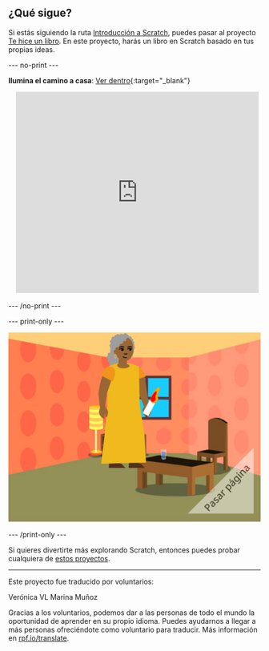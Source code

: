 ## ¿Qué sigue?

Si estás siguiendo la ruta [Introducción a Scratch](https://projects.raspberrypi.org/es-LA/pathway/scratch-intro), puedes pasar al proyecto [Te hice un libro](https://projects.raspberrypi.org/es-LA/projects/i-made-you-a-book). En este proyecto, harás un libro en Scratch basado en tus propias ideas.

--- no-print ---

**Ilumina el camino a casa**: [Ver dentro](https://scratch.mit.edu/projects/499860786/editor){:target="_blank"}
<div class="scratch-preview" style="margin-left: 15px;">
  <iframe allowtransparency="true" width="485" height="402" src="https://scratch.mit.edu/projects/embed/499860786/?autostart=false" frameborder="0"></iframe>
</div>

--- /no-print ---

--- print-only ---

![Un proyecto de 'Te hice un libro'.](images/book-cover.png)

--- /print-only ---

Si quieres divertirte más explorando Scratch, entonces puedes probar cualquiera de [estos proyectos](https://projects.raspberrypi.org/es-LA/projects?software%5B%5D=scratch&curriculum%5B%5D=%201).

***
Este proyecto fue traducido por voluntarios:

Verónica VL
Marina Muñoz

Gracias a los voluntarios, podemos dar a las personas de todo el mundo la oportunidad de aprender en su propio idioma. Puedes ayudarnos a llegar a más personas ofreciéndote como voluntario para traducir. Más información en [rpf.io/translate](https://rpf.io/translate).
